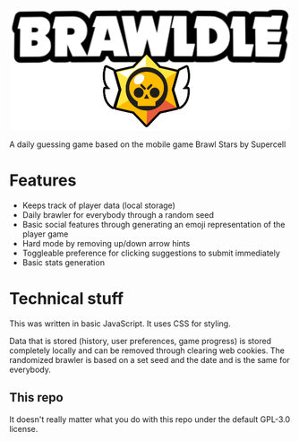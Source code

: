 ![logo](https://github.com/CouldNOt/brawldle/blob/main/assets/BrawldleLogo.svg)

A daily guessing game based on the mobile game Brawl Stars by Supercell

# Features
- Keeps track of player data (local storage)
- Daily brawler for everybody through a random seed
- Basic social features through generating an emoji representation of the player game
- Hard mode by removing up/down arrow hints
- Toggleable preference for clicking suggestions to submit immediately
- Basic stats generation

# Technical stuff
This was written in basic JavaScript. It uses CSS for styling.

Data that is stored (history, user preferences, game progress) is stored completely locally and can be removed through clearing web cookies. The randomized brawler is based on a set seed and the date and is the same for everybody.

## This repo
It doesn't really matter what you do with this repo under the default GPL-3.0 license.
